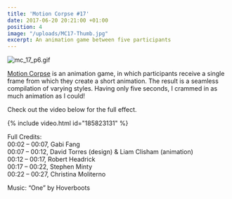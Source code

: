 ```yaml
---
title: 'Motion Corpse #17'
date: 2017-06-20 20:21:00 +01:00
position: 4
image: "/uploads/MC17-Thumb.jpg"
excerpt: An animation game between five participants
---
```


![mc_17_p6.gif](/uploads/mc_17_p6.gif)

[Motion Corpse](https://vimeo.com/motioncorpse) is an animation game, in which participants receive a single frame from which they create a short animation. The result is a seamless compilation of varying styles. Having only five seconds, I crammed in as much animation as I could!

Check out the video below for the full effect.

{% include video.html id="185823131" %}

Full Credits:\
00:02 – 00:07, Gabi Fang\
00:07 – 00:12, David Torres (design) & Liam Clisham (animation)\
00:12 – 00:17, Robert Headrick\
00:17 – 00:22, Stephen Minty\
00:22 – 00:27, Christina Moliterno

Music: “One” by Hoverboots